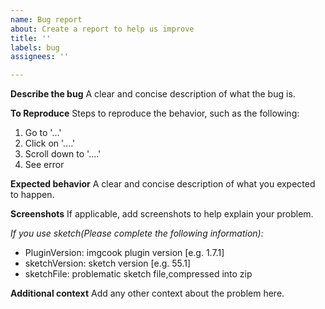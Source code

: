 ```yaml
---
name: Bug report
about: Create a report to help us improve
title: ''
labels: bug
assignees: ''

---
```


**Describe the bug**
A clear and concise description of what the bug is.

**To Reproduce**
Steps to reproduce the behavior, such as the following:
1. Go to '...'
2. Click on '....'
3. Scroll down to '....'
4. See error

**Expected behavior**
A clear and concise description of what you expected to happen.

**Screenshots**
If applicable, add screenshots to help explain your problem.

*If you use sketch(Please complete the following information):*
 - PluginVersion: imgcook plugin version [e.g. 1.7.1]
 - sketchVersion: sketch version [e.g. 55.1]
 - sketchFile: problematic sketch file,compressed into zip

**Additional context**
Add any other context about the problem here.

